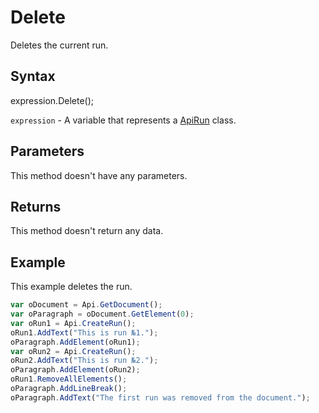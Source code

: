 # Delete

Deletes the current run.

## Syntax

expression.Delete();

`expression` - A variable that represents a [ApiRun](../ApiRun.md) class.

## Parameters

This method doesn't have any parameters.

## Returns

This method doesn't return any data.

## Example

This example deletes the run.

```javascript
var oDocument = Api.GetDocument();
var oParagraph = oDocument.GetElement(0);
var oRun1 = Api.CreateRun();
oRun1.AddText("This is run №1.");
oParagraph.AddElement(oRun1);
var oRun2 = Api.CreateRun();
oRun2.AddText("This is run №2.");
oParagraph.AddElement(oRun2);
oRun1.RemoveAllElements();
oParagraph.AddLineBreak();
oParagraph.AddText("The first run was removed from the document.");
```
